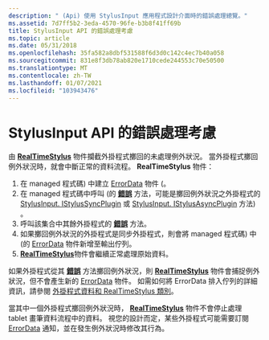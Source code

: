 ```yaml
---
description: " (Api) 使用 StylusInput 應用程式設計介面時的錯誤處理總覽。"
ms.assetid: 7d7ff5b2-3eda-4570-96fe-b3b8f41ff69b
title: StylusInput API 的錯誤處理考慮
ms.topic: article
ms.date: 05/31/2018
ms.openlocfilehash: 35fa582a8dbf531588f6d3d0c142c4ec7b40a058
ms.sourcegitcommit: 831e8f3db78ab820e1710cede244553c70e50500
ms.translationtype: MT
ms.contentlocale: zh-TW
ms.lasthandoff: 01/07/2021
ms.locfileid: "103943476"
---
```

# <a name="error-handling-considerations-for-the-stylusinput-api"></a>StylusInput API 的錯誤處理考慮

由 [**RealTimeStylus**](realtimestylus-class.md) 物件攔截外掛程式擲回的未處理例外狀況。 當外掛程式擲回例外狀況時，就會中斷正常的資料流程。 **RealTimeStylus** 物件：

1.  在 managed 程式碼) 中建立 [ErrorData](/previous-versions/ms575221(v=vs.100)) 物件 (。
2.  在 managed 程式碼中呼叫 (的 [**錯誤**](/windows/desktop/api/RTSCom/nf-rtscom-istylusplugin-error) 方法，可能是擲回例外狀況之外掛程式的 [StylusInput. IStylusSyncPlugin](/previous-versions/ms824754(v=msdn.10)) 或 [StylusInput. IStylusAsyncPlugin](/previous-versions/ms824771(v=msdn.10)) 方法) 。
3.  呼叫該集合中其餘外掛程式的 [**錯誤**](/windows/desktop/api/RTSCom/nf-rtscom-istylusplugin-error) 方法。
4.  如果擲回例外狀況的外掛程式是同步外掛程式，則會將 managed 程式碼) 中 (的 [ErrorData](/previous-versions/ms575221(v=vs.100)) 物件新增至輸出佇列。
5.  [**RealTimeStylus**](realtimestylus-class.md)物件會繼續正常處理原始資料。

如果外掛程式從其 [**錯誤**](/windows/desktop/api/RTSCom/nf-rtscom-istylusplugin-error) 方法擲回例外狀況，則 [**RealTimeStylus**](realtimestylus-class.md) 物件會捕捉例外狀況，但不會產生新的 [ErrorData](/previous-versions/ms575221(v=vs.100)) 物件。 如需如何將 ErrorData 排入佇列的詳細資訊，請參閱 [外掛程式資料和 RealTimeStylus 類別](plug-in-data-and-the-realtimestylus-class.md)。

當其中一個外掛程式擲回例外狀況時， [**RealTimeStylus**](realtimestylus-class.md) 物件不會停止處理 tablet 畫筆資料流程中的資料。 視您的設計而定，某些外掛程式可能需要訂閱 [ErrorData](/previous-versions/ms575221(v=vs.100)) 通知，並在發生例外狀況時修改其行為。

 

 
